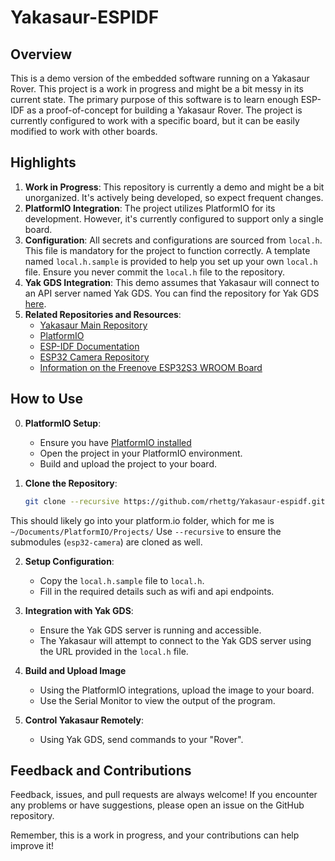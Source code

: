 # Yakasaur-ESPIDF

## Overview

This is a demo version of the embedded software running on a Yakasaur Rover.
This project is a work in progress and might be a bit messy in its current
state. The primary purpose of this software is to learn enough ESP-IDF as a
proof-of-concept for building a Yakasaur Rover. The project is currently
configured to work with a specific board, but it can be easily modified to work
with other boards.

## Highlights

1. **Work in Progress**: This repository is currently a demo and might be a bit unorganized. It's actively being developed, so expect frequent changes.
2. **PlatformIO Integration**: The project utilizes PlatformIO for its development. However, it's currently configured to support only a single board.
3. **Configuration**: All secrets and configurations are sourced from `local.h`. This file is mandatory for the project to function correctly. A template named `local.h.sample` is provided to help you set up your own `local.h` file. Ensure you never commit the `local.h` file to the repository.
4. **Yak GDS Integration**: This demo assumes that Yakasaur will connect to an API server named Yak GDS. You can find the repository for Yak GDS [here](https://github.com/rhettg/yakgds).
5. **Related Repositories and Resources**:
   - [Yakasaur Main Repository](https://github.com/The-Yak-Collective/yakasaur)
   - [PlatformIO](https://platformio.org)
   - [ESP-IDF Documentation](https://docs.espressif.com/projects/esp-idf/en/latest/esp32/index.html)
   - [ESP32 Camera Repository](https://github.com/espressif/esp32-camera)
   - [Information on the Freenove ESP32S3 WROOM Board](https://github.com/Freenove/Freenove_ESP32_S3_WROOM_Board)

## How to Use

0. **PlatformIO Setup**:
   - Ensure you have [PlatformIO installed](https://docs.platformio.org/en/latest/integration/ide/vscode.html#ide-vscode)
   - Open the project in your PlatformIO environment.
   - Build and upload the project to your board.

1. **Clone the Repository**:
   ```bash
   git clone --recursive https://github.com/rhettg/Yakasaur-espidf.git
   ```

This should likely go into your platform.io folder, which for me is `~/Documents/PlatformIO/Projects/`
Use `--recursive` to ensure the submodules (`esp32-camera`) are cloned as well.

2. **Setup Configuration**:
   - Copy the `local.h.sample` file to `local.h`.
   - Fill in the required details such as wifi and api endpoints.

3. **Integration with Yak GDS**:
   - Ensure the Yak GDS server is running and accessible.
   - The Yakasaur will attempt to connect to the Yak GDS server using the URL provided in the `local.h` file.

4. **Build and Upload Image**
   - Using the PlatformIO integrations, upload the image to your board.
   - Use the Serial Monitor to view the output of the program.

5. **Control Yakasaur Remotely**:
   - Using Yak GDS, send commands to your "Rover".


## Feedback and Contributions

Feedback, issues, and pull requests are always welcome! If you encounter any problems or have suggestions, please open an issue on the GitHub repository.

Remember, this is a work in progress, and your contributions can help improve it!
